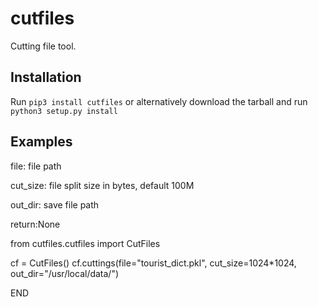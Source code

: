# cutfiles

Cutting file tool.

## Installation

Run `pip3 install cutfiles` or alternatively download the tarball and run `python3 setup.py install`


## Examples


file: file path

cut_size: file split size in bytes, default 100M

out_dir: save file path

return:None

from cutfiles.cutfiles import CutFiles

cf = CutFiles()
cf.cuttings(file="tourist_dict.pkl", cut_size=1024*1024, out_dir="/usr/local/data/")

END

